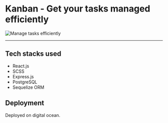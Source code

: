 # Kanban - Get your tasks managed efficiently

![Manage tasks efficiently](https://user-images.githubusercontent.com/64425886/209551448-b3fc036b-ed43-4fae-8753-7f301c21cbee.gif)

---

## Tech stacks used

- React.js
- SCSS
- Express.js
- PostgreSQL
- Sequelize ORM

## Deployment

Deployed on digital ocean.
